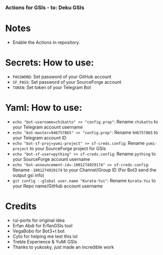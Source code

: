 ### Actions for GSIs - to: Deku GSIs

# Notes
* Enable the Actions in repository.

# Secrets: How to use:
* ```PASSWORD```: Set password of your GitHub account
* ```SF_PASS```: Set password of your SourceForge account
* ```TOKEN```: Set token of your Telegram Bot

# Yaml: How to use:
* ```echo "bot-username=chikatto" >> "config.prop"```: Rename ```chikatto``` to your Telegram account username
* ```echo "bot-master=946757865" >> "config.prop"```: Rename ```946757865``` to your Telegram account ID
* ```echo "bot-sf-proj=yumi-project" >> sf-creds.config```: Rename ```yumi-project``` to your SourceForge project for GSIs
* ```echo "bot-sf-user=pything" >> sf-creds.config```: Rename ```pything``` to your SourceForge account username
* ```echo "bot-announcement-id=-1001274929174" >> sf-creds.config```: Rename ```-1001274929174``` to your Channel/Group ID (For Bot3 send the output gsi info)
* ```git config --global user.name "Kurata-Yui"```: Rename ```Kurata-Yui``` to your Repo name/GitHub account username

# Credits
* rui-ports for original idea
* Erfan Abdi for ErfanGSIs tool
* VegaBobo for Bot3+t bot
* Cyto for helping me test this lol
* Treble Experience & YuMi GSIs
* Thanks to yukosky, just made an incredible work
